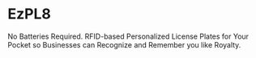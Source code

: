 EzPL8
=====

No Batteries Required. RFID-based Personalized License Plates for Your Pocket so Businesses can Recognize and Remember you like Royalty. 